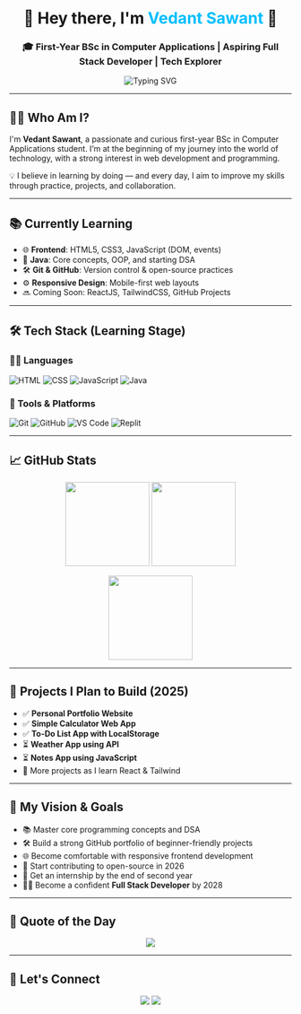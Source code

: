 <h1 align="center">🚀 Hey there, I'm <span style="color:#00BFFF;">Vedant Sawant</span> 👋</h1>

<h3 align="center">🎓 First-Year BSc in Computer Applications | Aspiring Full Stack Developer | Tech Explorer</h3>

<p align="center">
  <img src="https://readme-typing-svg.demolab.com?font=Courier&size=20&pause=1000&color=00BFFF&center=true&vCenter=true&width=500&lines=Learning+Web+Development;Exploring+Java+%26+DSA;Building+My+Tech+Journey" alt="Typing SVG" />
</p>

---

## 👨‍🎓 Who Am I?

I'm **Vedant Sawant**, a passionate and curious first-year BSc in Computer Applications student. I’m at the beginning of my journey into the world of technology, with a strong interest in web development and programming.

💡 I believe in learning by doing — and every day, I aim to improve my skills through practice, projects, and collaboration.

---

## 📚 Currently Learning

- 🌐 **Frontend**: HTML5, CSS3, JavaScript (DOM, events)
- 🧠 **Java**: Core concepts, OOP, and starting DSA
- 🛠 **Git & GitHub**: Version control & open-source practices
- ⚙️ **Responsive Design**: Mobile-first web layouts
- 🔜 Coming Soon: ReactJS, TailwindCSS, GitHub Projects

---

## 🛠 Tech Stack (Learning Stage)

### 👨‍💻 Languages
![HTML](https://img.shields.io/badge/HTML-E34F26?style=for-the-badge&logo=html5&logoColor=white)
![CSS](https://img.shields.io/badge/CSS-1572B6?style=for-the-badge&logo=css3&logoColor=white)
![JavaScript](https://img.shields.io/badge/JavaScript-yellow?style=for-the-badge&logo=javascript&logoColor=black)
![Java](https://img.shields.io/badge/Java-orange?style=for-the-badge&logo=java&logoColor=white)

### 🧰 Tools & Platforms
![Git](https://img.shields.io/badge/Git-F05032?style=for-the-badge&logo=git&logoColor=white)
![GitHub](https://img.shields.io/badge/GitHub-181717?style=for-the-badge&logo=github&logoColor=white)
![VS Code](https://img.shields.io/badge/VSCode-007ACC?style=for-the-badge&logo=visual-studio-code&logoColor=white)
![Replit](https://img.shields.io/badge/Replit-667881?style=for-the-badge&logo=replit&logoColor=white)

---

## 📈 GitHub Stats

<p align="center">
  <img src="https://github-readme-stats.vercel.app/api?username=vedantsawant&show_icons=true&theme=radical" height="150"/>
  <img src="https://github-readme-stats.vercel.app/api/top-langs/?username=vedantsawant&layout=compact&theme=radical" height="150"/>
</p>

<p align="center">
  <img src="https://github-readme-streak-stats.herokuapp.com?user=vedantsawant&theme=radical" height="150"/>
</p>

---

## 🧪 Projects I Plan to Build (2025)

- ✅ **Personal Portfolio Website**
- ✅ **Simple Calculator Web App**
- ✅ **To-Do List App with LocalStorage**
- ⏳ **Weather App using API**
- ⏳ **Notes App using JavaScript**
- 🚀 More projects as I learn React & Tailwind

---

## 🎯 My Vision & Goals

- 📚 Master core programming concepts and DSA
- 🛠 Build a strong GitHub portfolio of beginner-friendly projects
- 🌐 Become comfortable with responsive frontend development
- 💬 Start contributing to open-source in 2026
- 💼 Get an internship by the end of second year
- 👨‍💻 Become a confident **Full Stack Developer** by 2028

---

## 💬 Quote of the Day
<p align="center">
  <img src="https://quotes-github-readme.vercel.app/api?type=horizontal&theme=tokyonight"/>
</p>

---

## 🤝 Let's Connect

<p align="center">
  <a href="mailto:vedantsawant1128@gmail.com"><img src="https://img.shields.io/badge/Gmail-D14836?style=for-the-badge&logo=gmail&logoColor=white"></a>
  <a href="https://www.linkedin.com/in/your-link-here"><img src="https://img.shields.io/badge/LinkedIn-0077B5?style=for-the-badge&logo=linkedin&logoColor=white"></a>
  <!-- Add more links (Instagram, portfolio) if needed -->
</p>
